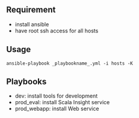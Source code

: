 ## Requirement
* install ansible
* have root ssh access for all hosts

## Usage
```ansible-playbook _playbookname_.yml -i hosts -K```

## Playbooks
* dev: install tools for development
* prod_eval: install Scala Insight service
* prod_webapp: install Web service